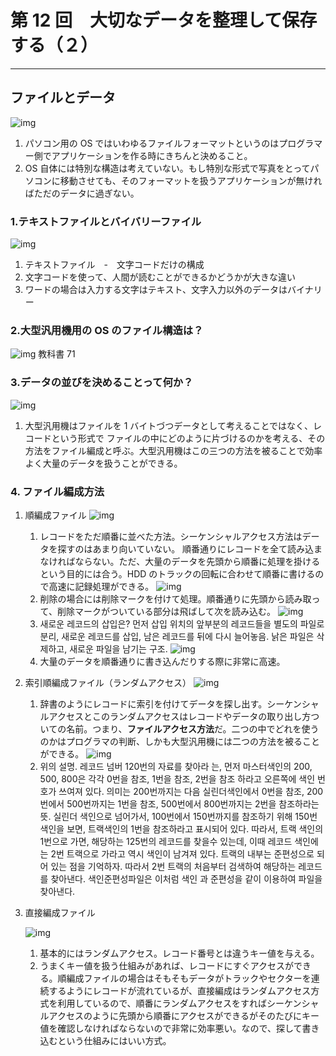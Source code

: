 # 第 12 回　大切なデータを整理して保存する（２）

---

## ファイルとデータ
![img](1.GIF)
1. パソコン用の OS ではいわゆるファイルフォーマットというのはプログラマー側でアプリケーションを作る時にきちんと決めること。
2. OS 自体には特別な構造は考えていない。もし特別な形式で写真をとってパソコンに移動させても、そのフォーマットを扱うアプリケーションが無ければただのデータに過ぎない。


### 1.テキストファイルとバイバリーファイル

![img](2.GIF)

1. テキストファイル　-　文字コードだけの構成
2. 文字コードを使って、人間が読むことができるかどうかが大きな違い
3. ワードの場合は入力する文字はテキスト、文字入力以外のデータはバイナリー


### 2.大型汎用機用の OS のファイル構造は？

![img](3.GIF)
教科書 71


### 3.データの並びを決めることって何か？

![img](4.GIF)

1. 大型汎用機はファイルを 1 バイトづつデータとして考えることではなく、レコードという形式で
   ファイルの中にどのように片づけるのかを考える、その方法をファイル編成と呼ぶ。大型汎用機はこの三つの方法を被ることで効率よく大量のデータを扱うことができる。


### 4. ファイル編成方法


1.  順編成ファイル
    ![img](5.GIF)

    1. レコードをただ順番に並べた方法。シーケンシャルアクセス方法はデータを探すのはあまり向いていない。 順番通りにレコードを全て読み込まなければならない。ただ、大量のデータを先頭から順番に処理を掛けるという目的には合う。HDD のトラックの回転に合わせて順番に書けるので高速に記録処理ができる。
       ![img](6.GIF)
    2. 削除の場合には削除マークを付けて処理。順番通りに先頭から読み取って、削除マークがついている部分は飛ばして次を読み込む。
       ![img](7.GIF)
    3. 새로운 레코드의 삽입은? 먼저 삽입 위치의 앞부분의 레코드들을 별도의 파일로 분리,
       새로운 레코드를 삽입, 남은 레코드를 뒤에 다시 늘어놓음. 낡은 파일은 삭제하고, 새로운 파일을 남기는 구조.
       ![img](8.GIF)
    4. 大量のデータを順番通りに書き込んだりする際に非常に高速。


2.  索引順編成ファイル（ランダムアクセス）
    ![img](9.GIF)

    1. 辞書のようにレコードに索引を付けてデータを探し出す。シーケンシャルアクセスとこのランダムアクセスはレコードやデータの取り出し方ついての名前。つまり、**ファイルアクセス方法**だ。二つの中でどれを使うのかはプログラマの判断、しかも大型汎用機には二つの方法を被ることができる。
       ![img](10.GIF)
    2. 위의 설명. 레코드 넘버 120번의 자료를 찾아라 는, 먼저 마스터색인의 200, 500, 800은 각각 0번을 참조, 1번을 참조, 2번을 참조 하라고 오른쪽에 색인 번호가 쓰여져 있다. 의미는 200번까지는 다음 실린더색인에서 0번을 참조, 200번에서 500번까지는 1번을 참조, 500번에서 800번까지는 2번을 참조하라는 뜻.
       실린더 색인으로 넘어가서, 100번에서 150번까지를 참조하기 위해 150번 색인을 보면, 트랙색인의 1번을 참조하라고 표시되어 있다. 따라서, 트랙 색인의 1번으로 가면, 해당하는 125번의 레코드를 찾을수 있는데, 이때 레코드 색인에는 2번 트랙으로 가라고 역시 색인이 남겨져 있다. 트랙의 내부는 준편성으로 되어 있는 점을 기억하자. 따라서 2번 트랙의 처음부터 검색하여 해당하는 레코드를 찾아낸다. 색인준편성파일은 이처럼 색인 과 준편성을 같이 이용하여 파일을 찾아낸다.


3.  直接編成ファイル

    ![img](11.GIF)

    1. 基本的にはランダムアクセス。レコード番号とは違うキー値を与える。
    2. うまくキー値を扱う仕組みがあれば、レコードにすぐアクセスができる。順編成ファイルの場合はそもそもデータがトラックやセクターを連続するようにレコードが流れているが、直接編成はランダムアクセス方式を利用しているので、順番にランダムアクセスをすればシーケンシャルアクセスのように先頭から順番にアクセスができるがそのたびにキー値を確認しなければならないので非常に効率悪い。なので、探して書き込むという仕組みにはいい方式。
